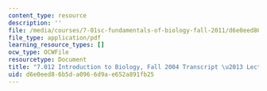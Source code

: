 ```yaml
---
content_type: resource
description: ''
file: /media/courses/7-01sc-fundamentals-of-biology-fall-2011/d6e0eed86b5da0966d9ae652a891fb25_7_0122004L13.pdf
file_type: application/pdf
learning_resource_types: []
ocw_type: OCWFile
resourcetype: Document
title: "7.012 Introduction to Biology, Fall 2004 Transcript \u2013 Lecture 13"
uid: d6e0eed8-6b5d-a096-6d9a-e652a891fb25
---
```

